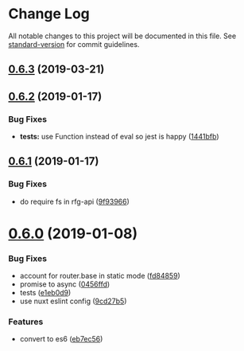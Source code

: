 # Change Log

All notable changes to this project will be documented in this file. See [standard-version](https://github.com/conventional-changelog/standard-version) for commit guidelines.

## [0.6.3](https://github.com/pimlie/nuxt-rfg-icon/compare/v0.6.2...v0.6.3) (2019-03-21)



<a name="0.6.2"></a>
## [0.6.2](https://github.com/pimlie/nuxt-rfg-icon/compare/v0.6.1...v0.6.2) (2019-01-17)


### Bug Fixes

* **tests:** use Function instead of eval so jest is happy ([1441bfb](https://github.com/pimlie/nuxt-rfg-icon/commit/1441bfb))



<a name="0.6.1"></a>
## [0.6.1](https://github.com/pimlie/nuxt-rfg-icon/compare/v0.6.0...v0.6.1) (2019-01-17)


### Bug Fixes

* do require fs in rfg-api ([9f93966](https://github.com/pimlie/nuxt-rfg-icon/commit/9f93966))



<a name="0.6.0"></a>
# [0.6.0](https://github.com/pimlie/nuxt-rfg-icon/compare/v0.5.0...v0.6.0) (2019-01-08)


### Bug Fixes

* account for router.base in static mode ([fd84859](https://github.com/pimlie/nuxt-rfg-icon/commit/fd84859))
* promise to async ([0456ffd](https://github.com/pimlie/nuxt-rfg-icon/commit/0456ffd))
* tests ([e1eb0d9](https://github.com/pimlie/nuxt-rfg-icon/commit/e1eb0d9))
* use nuxt eslint config ([9cd27b5](https://github.com/pimlie/nuxt-rfg-icon/commit/9cd27b5))


### Features

* convert to es6 ([eb7ec56](https://github.com/pimlie/nuxt-rfg-icon/commit/eb7ec56))
